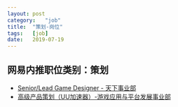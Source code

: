 ```yaml
---
layout:	post
category:	"job"
title:	"策划-岗位"
tags:	[job]
date:	2019-07-19
---
```

## 网易内推职位类别：策划
- [Senior/Lead Game Designer - 天下事业部](http://mobile.bole.netease.com/bole/boleDetail?id=15894&employeeId=346f03c3cda5f04c&key=all)
- [高级产品策划（UU加速器）-游戏应用与平台发展事业部](http://mobile.bole.netease.com/bole/boleDetail?id=8130&employeeId=346f03c3cda5f04c&key=all)
